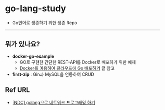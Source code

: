 # go-lang-study

- Go언어로 생존하기 위한 생존 Repo
---------------------


## 뭐가 있나요?

- __docker-go-example__ 
    - GO로 구현한 간단한 REST-API를 Docker로 배포하기 위한 에제
    - [Docker를 이용하여 클라우드에 Go 배포하기](https://covenant.tistory.com/193) 글 참고
- __first-zip__ : Gin과 MySQL을 연동하여 CRUD 


## Ref URL

- [[NDC] golang으로 네트워크 프로그래밍 하기](https://youtu.be/5NsUPbdKOF8)
